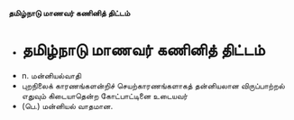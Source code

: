 **தமிழ்நாடு மாணவர் கணினித் திட்டம்**
- # தமிழ்நாடு மாணவர் கணினித் திட்டம்
- n. மன்னியல்வாதி
- புறநிலைக் காரணங்களன்றிச் செயற்காரணங்களாகத் தன்னியலான விருப்பாற்றல் எதுவும் கிடையாதென்ற கோட்பாட்டினை உடையவர்
- (பெ.) மன்னியல் வாதமான.

